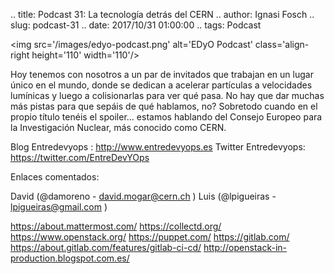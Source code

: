 .. title: Podcast 31: La tecnología detrás del CERN
.. author: Ignasi Fosch
.. slug: podcast-31
.. date: 2017/10/31 01:00:00
.. tags: Podcast


<img src='/images/edyo-podcast.png' alt='EDyO Podcast' class='align-right height='110' width='110'/>

Hoy tenemos con nosotros a un par de invitados que trabajan en un lugar único en el mundo, donde se dedican a acelerar partículas a velocidades lumínicas y luego a colisionarlas para ver qué pasa. No hay que dar muchas más pistas para que sepáis de qué hablamos, no? Sobretodo cuando en el propio título tenéis el spoiler… estamos hablando del Consejo Europeo para la Investigación Nuclear, más conocido como CERN.

Blog Entredevyops : http://www.entredevyops.es
Twitter Entredevyops: https://twitter.com/EntreDevYOps

<!-- TEASER_END -->

Enlaces comentados:

David (@damoreno - david.mogar@cern.ch )
Luis (@lpigueiras - lpigueiras@gmail.com )

https://about.mattermost.com/
https://collectd.org/
https://www.openstack.org/
https://puppet.com/
https://gitlab.com/
https://about.gitlab.com/features/gitlab-ci-cd/
http://openstack-in-production.blogspot.com.es/
